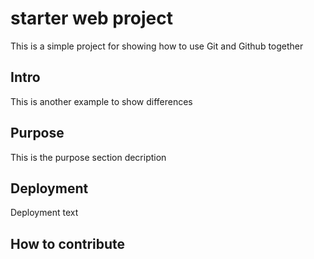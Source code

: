 # starter web project

This is a simple project for 
showing how to use Git and Github together

## Intro

This is another example to show differences

## Purpose

This is the purpose section decription

## Deployment

Deployment text

## How to contribute